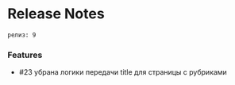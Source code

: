 # Release Notes

`релиз: 9`
<br>
### Features
- #23 убрана логики передачи title для страницы с рубриками
